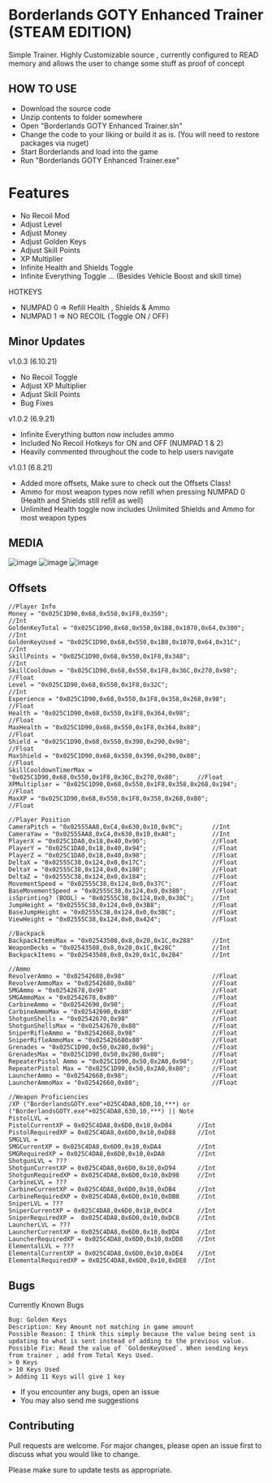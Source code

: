 # Borderlands GOTY Enhanced Trainer (STEAM EDITION)
Simple Trainer. Highly Customizable source , currently configured to READ memory and allows the user to change some stuff as proof of concept

## HOW TO USE
- Download the source code
- Unzip contents to folder somewhere
- Open "Borderlands GOTY Enhanced Trainer.sln"
- Change the code to your liking or build it as is. (You will need to restore packages via nuget)
- Start Borderlands and load into the game
- Run "Borderlands GOTY Enhanced Trainer.exe"

# Features
- No Recoil Mod
- Adjust Level
- Adjust Money
- Adjust Golden Keys
- Adjust Skill Points
- XP Multiplier
- Infinite Health and Shields Toggle
- Infinite Everything Toggle ... (Besides Vehicle Boost and skill time)

HOTKEYS
- NUMPAD 0 => Refill Health , Shields & Ammo
- NUMPAD 1 => NO RECOIL (Toggle ON / OFF)

## Minor Updates
v1.0.3 (6.10.21)
- No Recoil Toggle
- Adjust XP Multiplier 
- Adjust Skill Points
- Bug Fixes

v1.0.2 (6.9.21)
- Infinite Everything button now includes ammo
- Included No Recoil Hotkeys for ON and OFF (NUMPAD 1 & 2)
- Heavily commented throughout the code to help users navigate

v1.0.1 (6.8.21)
- Added more offsets, Make sure to check out the Offsets Class!
- Ammo for most weapon types now refill when pressing NUMPAD 0 (Health and Shields still refill as well)
- Unlimited Health toggle now includes Unlimited Shields and Ammo for most weapon types

## MEDIA
![image](https://user-images.githubusercontent.com/80198020/121612413-5d6f2600-ca28-11eb-8552-644522e91679.png)
![image](https://user-images.githubusercontent.com/80198020/121112725-cd8a6b80-c7de-11eb-9a9f-21d76c0c4dfa.png)
![image](https://user-images.githubusercontent.com/80198020/121112768-e266ff00-c7de-11eb-949f-7053271488f3.png)

## Offsets
```
//Player Info
Money = "0x025C1D90,0x68,0x550,0x1F8,0x350";                        		//Int
GoldenKeyTotal = "0x025C1D90,0x68,0x550,0x1B8,0x1070,0x64,0x300";   		//Int
GoldenKeyUsed = "0x025C1D90,0x68,0x550,0x1B8,0x1070,0x64,0x31C";    		//Int
SkillPoints = "0x025C1D90,0x68,0x550,0x1F8,0x348";                  		//Int
SkillCooldown = "0x025C1D90,0x68,0x550,0x1F8,0x36C,0x270,0x98";     		//Float
Level = "0x025C1D90,0x68,0x550,0x1F8,0x32C";                        		//Int
Experience = "0x025C1D90,0x68,0x550,0x1F8,0x358,0x268,0x98";        		//Float
Health = "0x025C1D90,0x68,0x550,0x1F8,0x364,0x98";                  		//Float
MaxHealth = "0x025C1D90,0x68,0x550,0x1F8,0x364,0x80";               		//Float
Shield = "0x025C1D90,0x68,0x550,0x390,0x290,0x98";                  		//Float
MaxShield = "0x025C1D90,0x68,0x550,0x390,0x290,0x80";               		//Float
SkillCooldownTimerMax = "0x025C1D90,0x68,0x550,0x1F8,0x36C,0x270,0x80"; 	//Float
XPMultiplier = "0x025C1D90,0x68,0x550,0x1F8,0x358,0x268,0x194"; 			//Float
MaxXP = "0x025C1D90,0x68,0x550,0x1F8,0x358,0x268,0x80";						//Float

//Player Position
CameraPitch = "0x02555AA8,0xC4,0x630,0x10,0x9C"; 		//Int
CameraYaw = "0x02555AA8,0xC4,0x630,0x10,0xA0"; 			//Int
PlayerX = "0x025C1DA0,0x18,0x40,0x90"; 					//Float
PlayerY = "0x025C1DA0,0x18,0x40,0x94"; 					//Float
PlayerZ = "0x025C1DA0,0x18,0x40,0x98"; 					//Float
DeltaX = "0x02555C38,0x124,0x0,0x17C"; 					//Float
DeltaY = "0x02555C38,0x124,0x0,0x180"; 					//Float
DeltaZ = "0x02555C38,0x124,0x0,0x184"; 					//Float
MovementSpeed = "0x02555C38,0x124,0x0,0x37C"; 			//Float
BaseMovementSpeed = "0x02555C38,0x124,0x0,0x380"; 		//Float
isSprinting? (BOOL) = "0x02555C38,0x124,0x0,0x38C"; 	//Int
JumpHeight = "0x02555C38,0x124,0x0,0x3B8"; 				//Float
BaseJumpHeight = "0x02555C38,0x124,0x0,0x3BC"; 			//Float
ViewHeight = "0x02555C38,0x124,0x0,0x424"; 				//Float

//Backpack
BackpackItemsMax = "0x02543508,0x8,0x20,0x1C,0x288"		//Int
WeaponDecks = "0x02543508,0x8,0x20,0x1C,0x28C"			//Int
BackpackItems = "0x02543508,0x8,0x20,0x1C,0x2B4"		//Int

//Ammo
RevolverAmmo = "0x02542680,0x98"						//Float
RevolverAmmoMax = "0x02542680,0x80"						//Float
SMGAmmo = "0x02542678,0x98"								//Float
SMGAmmoMax = "0x02542678,0x80"							//Float
CarbineAmmo = "0x02542690,0x98";						//Float
CarbineAmmoMax = "0x02542690,0x80"						//Float
ShotgunShells = "0x02542670,0x98"						//Float
ShotgunShellsMax = "0x02542670,0x80"					//Float
SniperRifleAmmo = "0x02542668,0x98"						//Float
SniperRifleAmmoMax = "0x025426680x80"					//Float
Grenades = "0x025C1D90,0x50,0x280,0x98";				//Float
GrenadesMax = "0x025C1D90,0x50,0x280,0x80";				//Float
RepeaterPistol Ammo = "0x025C1D90,0x50,0x2A0,0x98";		//Float
RepeaterPistol Max = "0x025C1D90,0x50,0x2A0,0x80";		//Float
LauncherAmmo = "0x02542660,0x98";						//Float
LauncherAmmoMax = "0x02542660,0x80";					//Float

//Weapon Proficiencies
/XP ("BorderlandsGOTY.exe"+025C4DA8,6D0,10,***) or ("BorderlandsGOTY.exe"+025C4DA8,630,10,***) || Note
PistolLVL = 
PistolCurrentXP = 0x025C4DA8,0x6D0,0x10,0xD84		//Int
PistolRequiredXP = 0x025C4DA8,0x6D0,0x10,0xD88		//Int
SMGLVL = 
SMGCurrentXP = 0x025C4DA8,0x6D0,0x10,0xDA4			//Int
SMGRequiredXP = 0x025C4DA8,0x6D0,0x10,0xDA8			//Int
ShotgunLVL = ???
ShotgunCurrentXP = 0x025C4DA8,0x6D0,0x10,0xD94		//Int
ShotgunRequiredXP = 0x025C4DA8,0x6D0,0x10,0xD98		//Int
CarbineLVL = ???
CarbineCurrentXP = 0x025C4DA8,0x6D0,0x10,0xDB4		//Int
CarbineRequiredXP = 0x025C4DA8,0x6D0,0x10,0xDB8		//Int
SniperLVL = ???
SniperCurrentXP = 0x025C4DA8,0x6D0,0x10,0xDC4		//Int
SniperRequiredXP =  0x025C4DA8,0x6D0,0x10,0xDC8		//Int
LauncherLVL = ???
LauncherCurrentXP = 0x025C4DA8,0x6D0,0x10,0xDD4		//Int
LauncherRequiredXP = 0x025C4DA8,0x6D0,0x10,0xDD8	//Int
ElementalLVL = ???
ElementalCurrentXP = 0x025C4DA8,0x6D0,0x10,0xDE4	//Int
ElementalRequiredXP = 0x025C4DA8,0x6D0,0x10,0xDE8	//Int
```
## Bugs
Currently Known Bugs
```
Bug: Golden Keys
Description: Key Amount not matching in game amount
Possible Reason: I think this simply because the value being sent is updating to what is sent instead of adding to the previous value.
Possible Fix: Read the value of `GoldenKeyUsed`. When sending keys from trainer , add from Total Keys Used. 
> 0 Keys
> 10 Keys Used
> Adding 11 Keys will give 1 key
```
- If you encounter any bugs, open an issue
- You may also send me suggestions

## Contributing
Pull requests are welcome. For major changes, please open an issue first to discuss what you would like to change.

Please make sure to update tests as appropriate.
